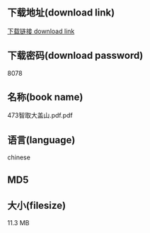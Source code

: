 ## 下载地址(download link)
[下载链接 download link](https://voluble-croquembouche-d321dc.netlify.app/?s=473%E6%99%BA%E5%8F%96%E5%A4%A7%E7%9B%96%E5%B1%B1.pdf)

## 下载密码(download password)
8078

## 名称(book name)
473智取大盖山.pdf.pdf

## 语言(language)
chinese

## MD5


## 大小(filesize)
11.3 MB
